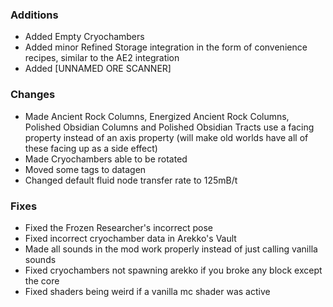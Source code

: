 ### Additions
- Added Empty Cryochambers
- Added minor Refined Storage integration in the form of convenience recipes, similar to the AE2 integration
- Added [UNNAMED ORE SCANNER]

### Changes
- Made Ancient Rock Columns, Energized Ancient Rock Columns, Polished Obsidian Columns and Polished Obsidian Tracts use a facing property instead of an axis property (will make old worlds have all of these facing up as a side effect)
- Made Cryochambers able to be rotated
- Moved some tags to datagen
- Changed default fluid node transfer rate to 125mB/t

### Fixes
- Fixed the Frozen Researcher's incorrect pose
- Fixed incorrect cryochamber data in Arekko's Vault
- Made all sounds in the mod work properly instead of just calling vanilla sounds
- Fixed cryochambers not spawning arekko if you broke any block except the core
- Fixed shaders being weird if a vanilla mc shader was active